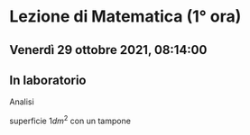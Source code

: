 #  Lezione di Matematica (1° ora)
## Venerdì 29 ottobre 2021, 08:14:00
## In laboratorio

Analisi 


superficie $1dm^2$ con un tampone


<!--stackedit_data:
eyJoaXN0b3J5IjpbMTA5NzIyMTE1NF19
-->